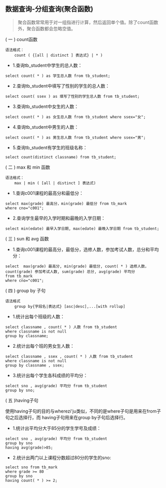 ## 数据查询-分组查询(聚合函数)
>聚合函数常常用于对一组指进行计算，然后返回单个值。除了count函数外，聚合函数都会忽略空值。

( 一 ) count函数
```
语法格式：
    count ( {[all | distinct ] 表达式} | * )
```
- 1.查询tb_student中学生的总人数：
```
select count( * ) as 学生总人数 from tb_student;
```
- 2.查询tb_student中填写了性别的学生的总人数：
```
select count( ssex ) as 填写了性别的学生总人数 from tb_student;
```
- 3.查询tb_student中女生的人数：
```
select count( * ) as 女生总人数 from tb_student where ssex="女";
```
- 4.查询tb_student中男生的人数：
```
select count( * ) as 男生总人数 from tb_student where ssex="男";
```
- 5.查询tb_student有学生的班级名称：
```
select count(distinct classname) from tb_student;
```
( 二 ) max 和 min 函数
```
语法格式：
    max | min ( [all | distinct ] 表达式)
```
- 1.查询c001课程的最高分和最低分：
```
select max(grade) 最高分，min(grade) 最低分 from tb_mark
where cno="c001";
```
- 2.查询学生最早的入学时期和最晚的入学日期：
```
select min(edate) 最早入学日期, max(edate) 最晚入学日期 from tb_student;
```
( 三 ) sun 和 avg 函数
- 1.查询c001课程的最高分，最低分，选修人数，参加考试人数，总分和平均分：
```
select  max(grade) 最高分, min(grade) 最低分, count( * ) 选修人数，
count(grade) 参加考试人数, sum(grade) 总分, avg(grade) 平均分
from tb_mark 
where cno="c001";
```
( 四 ) group by 子句
```
语法格式
    group by{字段名|表达式} [asc|desc],...[with rollup]
```
- 1.统计出每个班级的人数：
```
select classname , count( * ) 人数 from tb_student 
where classname is not null
group by classname;
```
- 2.统计出每个班的男女生人数：
```
select classname , ssex , count( * ) 人数 from tb_student
where classname is not null
group by classname , ssex;
```
- 3.统计出每个学生各科成绩的平均分：
```
select sno , avg(grade) 平均分 from tb_student
group by sno;
```
( 五 )having子句

使用having子句的目的与wherezi'ju类似，不同的是where子句是用来在from子句之后选择行，而 having子句用来在group by子句后选择行。
- 1.统计出平均分大于85分的学生学号及成绩：
```
select sno , avg(grade) 平均分 from tb_student
group by sno
having avg(grade)>85;
```
- 2.统计出两门以上课程分数超过80分的学生的sno:
```
select sno from tb_mark
where grade >= 80
group by sno
having count( * ) >= 2;
```
